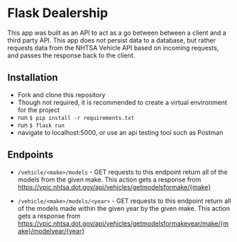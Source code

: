 # Flask Dealership

This app was built as an API to act as a go between between a client and a third party API.  This app does not persist data to a database, but rather requests data from the NHTSA Vehicle API based on incoming requests, and passes the response back to the client.

## Installation

* Fork and clone this repository
* Though not required, it is recommended to create a virtual environment for the project
* run `$ pip install -r requirements.txt`
* run `$ flask run`
* navigate to localhost:5000, or use an api testing tool such as Postman

## Endpoints

* `/vehicle/<make>/models` - GET requests to this endpoint return all of the models from the given make.  This action gets a response from https://vpic.nhtsa.dot.gov/api/vehicles/getmodelsformake/{make}

* `/vehicle/<make>/models/<year>` - GET requests to this endpoint return all of the models made within the given year by the given make.  This action gets a response from https://vpic.nhtsa.dot.gov/api/vehicles/getmodelsformakeyear/make/{make}/modelyear/{year}